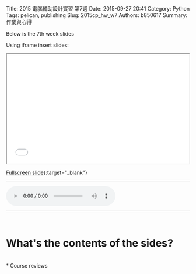 Title: 2015 電腦輔助設計實習 第7週
Date: 2015-09-27 20:41
Category: Python
Tags: pelican, publishing
Slug: 2015cp_hw_w7
Authors: b850617
Summary: 作業與心得

Below is the 7th week slides

Using iframe insert slides:

<iframe src="2015cadpslidesw7.html" width="500" height="300"></iframe>

[Fullscreen slide](2015cadpslidesw7.html){:target="_blank"}
<br>
<hr>
<html>
<head>
<title>one of us.mp3</title>
</head>
<body>
    <audio controls pause loop>
        <source src="https://copy.com/ITOl2LH73BzCm32f">
    </audio>
</body>
</html>
<hr>
<br>

What's the contents of the sides?
============

<br>
  * Course reviews
<br>
  
  
